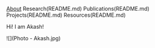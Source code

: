 [About](README.md) Research(README.md) Publications(README.md) Projects(README.md) Resources(README.md)



Hi! I am Akash!

![](Photo - Akash.jpg)



